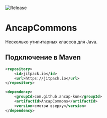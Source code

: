 ![Release](https://jitpack.io/v/ancap-kun/AncapCommons.svg?style=flat-square)
# AncapCommons

Несколько утилитарных классов для Java.

## Подключение в Maven

```xml
<repository>
    <id>jitpack.io</id>
    <url>https://jitpack.io</url>
</repository>

<dependency>
    <groupId>com.github.ancap-kun</groupId>
    <artifactId>AncapCommons</artifactId>
    <version>смотри вверху</version>
</dependency>
```
